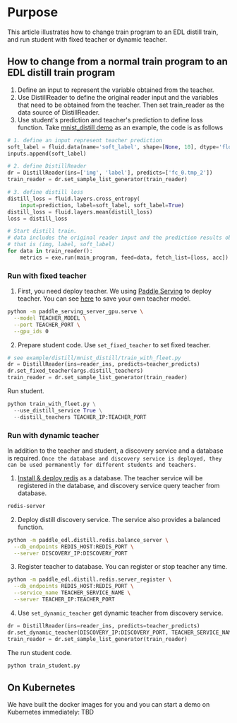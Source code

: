 # Purpose
This article illustrates how to change train program to an EDL distill train, and run student
with fixed teacher or dynamic teacher.

## How to change from a normal train program to an EDL distill train program
1. Define an input to represent the variable obtained from the teacher.
2. Use DistillReader to define the original reader input and the variables that need to be obtained from the teacher.
Then set train_reader as the data source of DistillReader.
3. Use student's prediction and teacher's prediction to define loss function.
Take [mnist_distill demo](./mnist_distill) as an example, the code is as follows
``` python
# 1. define an input represent teacher prediction
soft_label = fluid.data(name='soft_label', shape=[None, 10], dtype='float32')
inputs.append(soft_label)

# 2. define DistillReader
dr = DistillReader(ins=['img', 'label'], predicts=['fc_0.tmp_2'])
train_reader = dr.set_sample_list_generator(train_reader)

# 3. define distill loss
distill_loss = fluid.layers.cross_entropy(
    input=prediction, label=soft_label, soft_label=True)
distill_loss = fluid.layers.mean(distill_loss)
loss = distill_loss

# Start distill train.
# data includes the original reader input and the prediction results obtained from the teacher,
# that is (img, label, soft_label)
for data in train_reader():
    metrics = exe.run(main_program, feed=data, fetch_list=[loss, acc])
```

### Run with fixed teacher
1. First, you need deploy teacher. We using [Paddle Serving](https://github.com/PaddlePaddle/Serving) to deploy teacher.
You can see [here](https://github.com/PaddlePaddle/Serving/blob/develop/doc/SAVE.md) to save your own teacher model.
``` bash
python -m paddle_serving_server_gpu.serve \
  --model TEACHER_MODEL \
  --port TEACHER_PORT \
  --gpu_ids 0
```
2. Prepare student code. Use `set_fixed_teacher` to set fixed teacher.
``` python
# see example/distill/mnist_distill/train_with_fleet.py
dr = DistillReader(ins=reader_ins, predicts=teacher_predicts)
dr.set_fixed_teacher(args.distill_teachers)
train_reader = dr.set_sample_list_generator(train_reader)
```
Run student.
``` python
python train_with_fleet.py \
  --use_distill_service True \
  --distill_teachers TEACHER_IP:TEACHER_PORT
```

### Run with dynamic teacher
In addition to the teacher and student, a discovery service and a database is required.
`Once the database and discovery service is deployed, they can be used permanently for different students and teachers.`
1. [Install & deploy redis](https://redis.io/download) as a database.
The teacher service will be registered in the database, and discovery service query teacher from database.
``` bash
redis-server
``` 
2. Deploy distill discovery service. The service also provides a balanced function.
``` bash
python -m paddle_edl.distill.redis.balance_server \
  --db_endpoints REDIS_HOST:REDIS_PORT \
  --server DISCOVERY_IP:DISCOVERY_PORT
```
3. Register teacher to database. You can register or stop teacher any time. 
``` bash
python -m paddle_edl.distill.redis.server_register \
  --db_endpoints REDIS_HOST:REDIS_PORT \
  --service_name TEACHER_SERVICE_NAME \
  --server TEACHER_IP:TEACHER_PORT
```
4. Use `set_dynamic_teacher` get dynamic teacher from discovery service.
``` python 
dr = DistillReader(ins=reader_ins, predicts=teacher_predicts)
dr.set_dynamic_teacher(DISCOVERY_IP:DISCOVERY_PORT, TEACHER_SERVICE_NAME)
train_reader = dr.set_sample_list_generator(train_reader)
``` 
The run student code.
``` python
python train_student.py
```

## On Kubernetes

We have built the docker images for you and you can start a demo on Kubernetes immediately:
TBD
